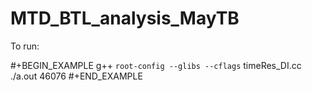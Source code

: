 # MTD_BTL_analysis_MayTB

To run:

#+BEGIN_EXAMPLE
g++ `root-config --glibs --cflags` timeRes_DI.cc 
./a.out 46076
#+END_EXAMPLE
